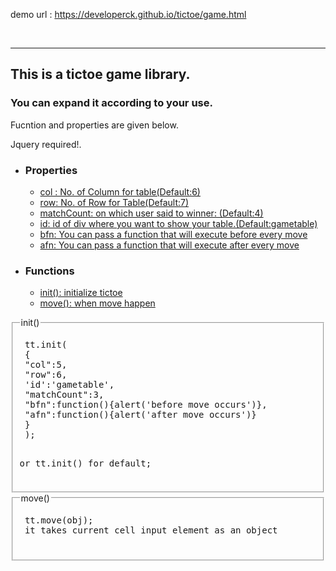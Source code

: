  demo url : https://developerck.github.io/tictoe/game.html
 
 <div id="overview">
         <br>
<hr>
        <h2>This is a tictoe game library.</h2>
        <h3>You can expand it according to your use.</h3>
        <p>Fucntion and properties are given below.</p>
        <p>Jquery required!.</p>
        <ul>
<li><h3>Properties</h3>
<ul>
<li><a href="#col" >col : No. of Column for table(Default:6)</a></li>
<li><a href="#row" >row: No. of Row for Table(Default:7)</a></li>
<li><a href="matchCount" >matchCount: on which user said to winner: (Default:4)</a></li>
<li><a href="#id" >id: id of div where you want to show your table.(Default:gametable)</a></li>
<li><a href="bfn" >bfn: You can pass a function that will execute before every move</a></li>
<li><a href="afn" >afn: You can pass a function that  will execute after every move</a></li>
</ul>

</li>
<li><h3>Functions</h3>
<ul>
<li><a href="#init">init(): initialize tictoe</a></li>
<li><a href="#move">move(): when move happen </a></li>
</ul>

</li>        
        </ul>
        
<fieldset id="init">
<legend>init()</legend>
<pre>
 tt.init(
 {
 "col":5,
 "row":6,
 'id':'gametable',
 "matchCount":3,
 "bfn":function(){alert('before move occurs')},
 "afn":function(){alert('after move occurs')}
 }
 );

or
tt.init() for default;
</pre>

</fieldset>  

<fieldset id="move">
<legend>move()</legend>
<pre>
 tt.move(obj);
 it takes current cell input element as an object
 
</pre>

</fieldset>        
        </div>
       
